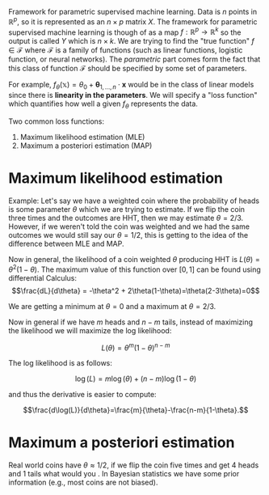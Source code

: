 Framework for parametric supervised machine learning.
Data is $n$ points in $\mathbb{R}^p$, so it is represented as an $n\times p$ matrix $X$. The framework for parametric supervised machine learning is though of as a map $f:\mathbb{R}^p\to\mathbb{R}^k$ so the output is called $Y$ which is $n\times k$. We are trying to find the "true function" $f\in\mathcal{F}$ where $\mathcal{F}$ is a family of functions (such as linear functions, logistic function, or neural networks). The *parametric* part comes form the fact that this class of function $\mathcal{F}$ should be specified by some set of parameters.

For example, $f_\theta(\mathbb{x}) = \theta_0 + \mathbf{\theta}_{1,\ldots,n}\cdot \mathbf{x}$ would be in the class of linear models since there is **linearity in the parameters**. We will specify a "loss function" which quantifies how well a given $f_\theta$ represents the data.

Two common loss functions:
1. Maximum likelihood estimation (MLE)
2. Maximum a posteriori estimation (MAP)

# Maximum likelihood estimation
Example: Let's say we have a weighted coin where the probability of heads is some parameter $\theta$ which we are trying to estimate. If we flip the coin three times and the outcomes are HHT, then we may estimate $\theta=2/3$. However, if we weren't told the coin was weighted and we had the same outcomes we would still say our $\theta=1/2$, this is getting to the idea of the difference between MLE and MAP.

Now in general, the likelihood of a coin weighted $\theta$ producing HHT is $L(\theta)=\theta^2(1-\theta)$. The maximum value of this function over $[0,1]$ can be found using differential Calculus:
$$\frac{dL}{d\theta} = -\theta^2 + 2\theta(1-\theta)=\theta(2-3\theta)=0$$

We are getting a minimum at $\theta=0$ and a maximum at $\theta=2/3$.

Now in general if we have $m$ heads and $n-m$ tails, instead of maximizing the likelihood we will maximize the log likelihood:

$$L(\theta)=\theta^m(1-\theta)^{n-m}$$

The log likelihood is as follows:

$$\log(L)=m\log(\theta) + (n-m)\log(1-\theta)$$

and thus the derivative is easier to compute:

$$\frac{d\log(L)}{d\theta}=\frac{m}{\theta}-\frac{n-m}{1-\theta}.$$

# Maximum a posteriori estimation
Real world coins have $\theta\approx1/2$, if we flip the coin five times and get 4 heads and 1 tails what would you .
In Bayesian statistics we have some prior information (e.g., most coins are not biased). 